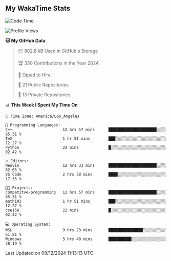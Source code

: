 ## My WakaTime Stats
<!--START_SECTION:waka-->
![Code Time](http://img.shields.io/badge/Code%20Time-193%20hrs%2011%20mins-blue)

![Profile Views](http://img.shields.io/badge/Profile%20Views-0-blue)

**🐱 My GitHub Data** 

> 📦 802.8 kB Used in GitHub's Storage 
 > 
> 🏆 330 Contributions in the Year 2024
 > 
> 💼 Opted to Hire
 > 
> 📜 21 Public Repositories 
 > 
> 🔑 13 Private Repositories 
 > 
📊 **This Week I Spent My Time On** 

```text
🕑︎ Time Zone: America/Los_Angeles

💬 Programming Languages: 
C++                      12 hrs 57 mins      █████████████████████░░░░   85.31 % 
TeX                      1 hr 51 mins        ███░░░░░░░░░░░░░░░░░░░░░░   12.27 % 
Python                   22 mins             █░░░░░░░░░░░░░░░░░░░░░░░░   02.42 % 

🔥 Editors: 
Neovim                   12 hrs 33 mins      █████████████████████░░░░   82.65 % 
VS Code                  2 hrs 38 mins       ████░░░░░░░░░░░░░░░░░░░░░   17.35 % 

🐱‍💻 Projects: 
competitve-programming   12 hrs 57 mins      █████████████████████░░░░   85.31 % 
math103                  1 hr 51 mins        ███░░░░░░░░░░░░░░░░░░░░░░   12.27 % 
cse158                   22 mins             █░░░░░░░░░░░░░░░░░░░░░░░░   02.42 % 

💻 Operating System: 
WSL                      9 hrs 23 mins       ███████████████░░░░░░░░░░   61.81 % 
Windows                  5 hrs 48 mins       ██████████░░░░░░░░░░░░░░░   38.19 % 
```


 Last Updated on 09/12/2024 11:13:13 UTC
<!--END_SECTION:waka-->

